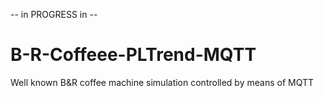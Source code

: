 -- in PROGRESS in --

# B-R-Coffeee-PLTrend-MQTT
Well known B&amp;R coffee machine simulation controlled by means of MQTT 
